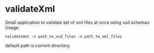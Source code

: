 # validateXml
Small application to validate set of xml files at once using xsd schemas  
Usage:  
```
validateXml -s path_to_xsd_files -x path_to_xml_files
```
default path is current directory.
